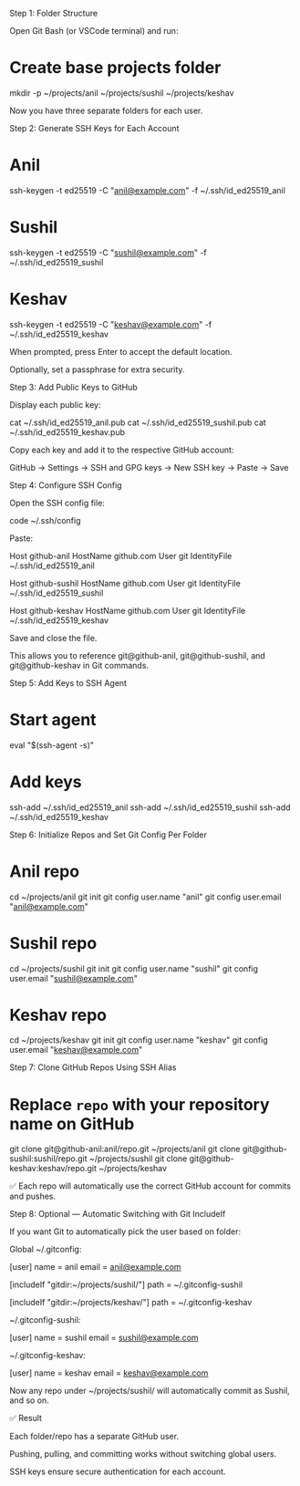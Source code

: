 Step 1: Folder Structure

Open Git Bash (or VSCode terminal) and run:

# Create base projects folder
mkdir -p ~/projects/anil ~/projects/sushil ~/projects/keshav


Now you have three separate folders for each user.

Step 2: Generate SSH Keys for Each Account
# Anil
ssh-keygen -t ed25519 -C "anil@example.com" -f ~/.ssh/id_ed25519_anil

# Sushil
ssh-keygen -t ed25519 -C "sushil@example.com" -f ~/.ssh/id_ed25519_sushil

# Keshav
ssh-keygen -t ed25519 -C "keshav@example.com" -f ~/.ssh/id_ed25519_keshav


When prompted, press Enter to accept the default location.

Optionally, set a passphrase for extra security.

Step 3: Add Public Keys to GitHub

Display each public key:

cat ~/.ssh/id_ed25519_anil.pub
cat ~/.ssh/id_ed25519_sushil.pub
cat ~/.ssh/id_ed25519_keshav.pub


Copy each key and add it to the respective GitHub account:

GitHub → Settings → SSH and GPG keys → New SSH key → Paste → Save

Step 4: Configure SSH Config

Open the SSH config file:

code ~/.ssh/config


Paste:

Host github-anil
    HostName github.com
    User git
    IdentityFile ~/.ssh/id_ed25519_anil

Host github-sushil
    HostName github.com
    User git
    IdentityFile ~/.ssh/id_ed25519_sushil

Host github-keshav
    HostName github.com
    User git
    IdentityFile ~/.ssh/id_ed25519_keshav


Save and close the file.

This allows you to reference git@github-anil, git@github-sushil, and git@github-keshav in Git commands.

Step 5: Add Keys to SSH Agent
# Start agent
eval "$(ssh-agent -s)"

# Add keys
ssh-add ~/.ssh/id_ed25519_anil
ssh-add ~/.ssh/id_ed25519_sushil
ssh-add ~/.ssh/id_ed25519_keshav

Step 6: Initialize Repos and Set Git Config Per Folder
# Anil repo
cd ~/projects/anil
git init
git config user.name "anil"
git config user.email "anil@example.com"

# Sushil repo
cd ~/projects/sushil
git init
git config user.name "sushil"
git config user.email "sushil@example.com"

# Keshav repo
cd ~/projects/keshav
git init
git config user.name "keshav"
git config user.email "keshav@example.com"

Step 7: Clone GitHub Repos Using SSH Alias
# Replace `repo` with your repository name on GitHub

git clone git@github-anil:anil/repo.git ~/projects/anil
git clone git@github-sushil:sushil/repo.git ~/projects/sushil
git clone git@github-keshav:keshav/repo.git ~/projects/keshav


✅ Each repo will automatically use the correct GitHub account for commits and pushes.

Step 8: Optional — Automatic Switching with Git IncludeIf

If you want Git to automatically pick the user based on folder:

Global ~/.gitconfig:

[user]
    name = anil
    email = anil@example.com

[includeIf "gitdir:~/projects/sushil/"]
    path = ~/.gitconfig-sushil

[includeIf "gitdir:~/projects/keshav/"]
    path = ~/.gitconfig-keshav


~/.gitconfig-sushil:

[user]
    name = sushil
    email = sushil@example.com


~/.gitconfig-keshav:

[user]
    name = keshav
    email = keshav@example.com


Now any repo under ~/projects/sushil/ will automatically commit as Sushil, and so on.

✅ Result

Each folder/repo has a separate GitHub user.

Pushing, pulling, and committing works without switching global users.

SSH keys ensure secure authentication for each account.